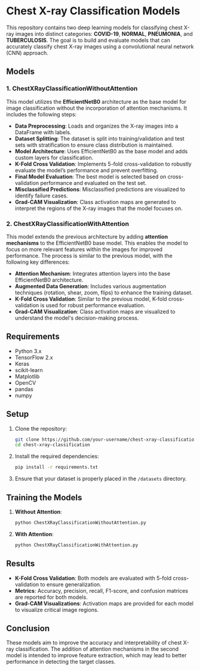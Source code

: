 # Chest X-ray Classification Models

This repository contains two deep learning models for classifying chest X-ray images into distinct categories: **COVID-19**, **NORMAL**, **PNEUMONIA**, and **TUBERCULOSIS**. The goal is to build and evaluate models that can accurately classify chest X-ray images using a convolutional neural network (CNN) approach. 

## Models

### 1. **ChestXRayClassificationWithoutAttention**
This model utilizes the **EfficientNetB0** architecture as the base model for image classification without the incorporation of attention mechanisms. It includes the following steps:

- **Data Preprocessing**: Loads and organizes the X-ray images into a DataFrame with labels.
- **Dataset Splitting**: The dataset is split into training/validation and test sets with stratification to ensure class distribution is maintained.
- **Model Architecture**: Uses EfficientNetB0 as the base model and adds custom layers for classification.
- **K-Fold Cross Validation**: Implements 5-fold cross-validation to robustly evaluate the model’s performance and prevent overfitting.
- **Final Model Evaluation**: The best model is selected based on cross-validation performance and evaluated on the test set.
- **Misclassified Predictions**: Misclassified predictions are visualized to identify failure cases.
- **Grad-CAM Visualization**: Class activation maps are generated to interpret the regions of the X-ray images that the model focuses on.

### 2. **ChestXRayClassificationWithAttention**
This model extends the previous architecture by adding **attention mechanisms** to the EfficientNetB0 base model. This enables the model to focus on more relevant features within the images for improved performance. The process is similar to the previous model, with the following key differences:

- **Attention Mechanism**: Integrates attention layers into the base EfficientNetB0 architecture.
- **Augmented Data Generation**: Includes various augmentation techniques (rotation, shear, zoom, flips) to enhance the training dataset.
- **K-Fold Cross Validation**: Similar to the previous model, K-fold cross-validation is used for robust performance evaluation.
- **Grad-CAM Visualization**: Class activation maps are visualized to understand the model's decision-making process.

## Requirements

- Python 3.x
- TensorFlow 2.x
- Keras
- scikit-learn
- Matplotlib
- OpenCV
- pandas
- numpy

## Setup

1. Clone the repository:
    ```bash
    git clone https://github.com/your-username/chest-xray-classification.git
    cd chest-xray-classification
    ```

2. Install the required dependencies:
    ```bash
    pip install -r requirements.txt
    ```

3. Ensure that your dataset is properly placed in the `/datasets` directory.

## Training the Models

1. **Without Attention**: 
    ```python
    python ChestXRayClassificationWithoutAttention.py
    ```

2. **With Attention**:
    ```python
    python ChestXRayClassificationWithAttention.py
    ```

## Results

- **K-Fold Cross Validation**: Both models are evaluated with 5-fold cross-validation to ensure generalization.
- **Metrics**: Accuracy, precision, recall, F1-score, and confusion matrices are reported for both models.
- **Grad-CAM Visualizations**: Activation maps are provided for each model to visualize critical image regions.

## Conclusion

These models aim to improve the accuracy and interpretability of chest X-ray classification. The addition of attention mechanisms in the second model is intended to improve feature extraction, which may lead to better performance in detecting the target classes. 

